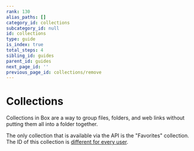 ```yaml
---
rank: 130
alias_paths: []
category_id: collections
subcategory_id: null
id: collections
type: guide
is_index: true
total_steps: 4
sibling_id: guides
parent_id: guides
next_page_id: ''
previous_page_id: collections/remove
---
```


# Collections

Collections in Box are a way to group files, folders, and web links without
putting them all into a folder together.

<Message warning>

The only collection that is available via the API is the "Favorites"
collection. The ID of this collection is [different for every
user](g://collections/list).

</Message>
